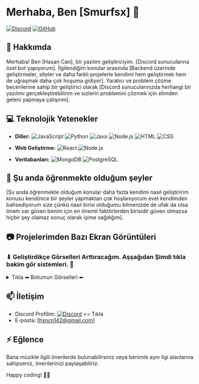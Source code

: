 
# Merhaba, Ben [Smurfsx] 👋

[![Discord](https://img.shields.io/badge/Discord-smurfsx%239999-FFAC33?style=flat&logo=discord&logoColor=black)](https://discord.com/users/1189181791551098912) 
[![GitHub](https://img.shields.io/badge/GitHub-Follow-000001?style=flat&logo=github&logoColor=white&color=FFAC33)](https://github.com/smurfsx0)

## 🚀 Hakkımda

Merhaba! Ben [Hasan Can], bir yazılım geliştiriciyim. [Discord sunucularına özel bot yapıyorum]. İlgilendiğim konular arasında [Backend üzerinde geliştirmeler, siteler ve daha farklı projelerle kendimi hem geliştirmek hem de uğraşmak daha çok hoşuma gidiyor]. Yaratıcı ve problem çözme becerilerine sahip bir geliştirici olarak [Discord sunucularınızda herhangi bir yazılımı gerçekleştirebilirim ve sizlerin problemini çözmek için elimden geleni yapmaya çalışırım].

## 💻 Teknolojik Yetenekler

- **Diller:** 
  ![JavaScript](https://img.shields.io/badge/JavaScript-F7DF1E?style=flat&logo=javascript&logoColor=white)
  ![Python](https://img.shields.io/badge/Python-3776AB?style=flat&logo=python&logoColor=white)
  ![Java](https://img.shields.io/badge/Java-007396?style=flat&logo=java&logoColor=white)
  ![Node.js](https://img.shields.io/badge/Node.js-339933?style=flat&logo=node.js&logoColor=white)
  ![HTML](https://img.shields.io/badge/HTML5-E34F26?style=flat&logo=html5&logoColor=white)
  ![CSS](https://img.shields.io/badge/CSS3-1572B6?style=flat&logo=css3&logoColor=white)

- **Web Geliştirme:** 
  ![React](https://img.shields.io/badge/React-61DAFB?style=flat&logo=react&logoColor=white)
  ![Node.js](https://img.shields.io/badge/Node.js-339933?style=flat&logo=node.js&logoColor=white)

- **Veritabanları:** 
  ![MongoDB](https://img.shields.io/badge/MongoDB-47A248?style=flat&logo=mongodb&logoColor=white)
  ![PostgreSQL](https://img.shields.io/badge/PostgreSQL-336791?style=flat&logo=postgresql&logoColor=white)

## 🌱 Şu anda öğrenmekte olduğum şeyler

[Şu anda öğrenmekte olduğum konular daha fazla kendimi nasıl geliştiririm konusu kendimce bir şeyler yapmaktan çok hoşlanıyorum evet kendimden bahsediyorum size çünkü nasıl birisi olduğumu bilmenizde de ufak da olsa önem var güven benim için en önemli faktörlerden birisidir güven olmazsa hiçbir şey olamaz sonuç olarak işime sağdığım].

## 📷 Projelerimden Bazı Ekran Görüntüleri

### ⬇ Geliştirdikçe Görselleri Arttıracağım. Aşşağıdan Şimdi tıkla bakim gör sistemleri. 🎫
<details>
 
  <summary> Tıkla ➡ Botumun Görselleri ⬅ </summary>

  | Smurfsx                             | Smurfsx                                   | Smurfsx                                    | Smurfsx                      |
  | ------------------------------------------------ | ----------------------------------------------- | ----------------------------------------------- | ----------------------------------------------- |
  | <img src="https://r.resimlink.com/IpbDHzgeSMa.png" />  | <img src="https://r.resimlink.com/pRAsbEh.png" /> | <img src="https://r.resimlink.com/lfpWGTKOX.png" /> | <img src="https://r.resimlink.com/YZ4bs9Xw8_I.png" /> |

  | Smurfsx                             | Smurfsx                                   | Smurfsx                                    | Smurfsx                      |
  | ------------------------------------------------ | ----------------------------------------------- | ----------------------------------------------- | ----------------------------------------------- |
  | <img src="https://r.resimlink.com/cOKR_z6.png" />  | <img src="https://r.resimlink.com/ygIE08CcDHzJ.png" /> | <img src="https://cdn.discordapp.com/attachments/1228761025554153504/1254619018405613698/x7CNwvLud6-i.png?ex=667a2683&is=6678d503&hm=e1ef9699dc1c26de879e4cb6037b31bb4825d0618e77d4ad04aa0bf0dc9b5d07&)" /> | <img src="https://r.resimlink.com/XV5pxw.png" /> |

  | Smurfsx                             | Smurfsx                                   | Smurfsx                                    | Smurfsx                      |
  | ------------------------------------------------ | ----------------------------------------------- | ----------------------------------------------- | ----------------------------------------------- |
  | <img src="https://r.resimlink.com/DwigFNj32t.png" />  | <img src="https://r.resimlink.com/g9ZlxYq-.png" /> | <img src="https://r.resimlink.com/3xmiVe-ITR.png" /> | <img src="https://r.resimlink.com/DibYf.png" /> |
  
  | Smurfsx                             | Smurfsx                                   | Smurfsx                                    | Smurfsx                      |
  | ------------------------------------------------ | ----------------------------------------------- | ----------------------------------------------- | ----------------------------------------------- |
  | <img src="https://r.resimlink.com/uP6h0B.png" />  | <img src="https://r.resimlink.com/ogbz-0QMKJL.png" /> | <img src="https://r.resimlink.com/lmqh1I-NW.png" /> | <img src="https://r.resimlink.com/XhnGDT6SKt.png" /> |

</details>

## 📫 İletişim

- Discord Profilim: [![Discord](https://img.shields.io/badge/Discord-smurfsx%239999-FFAC33?style=flat&logo=discord&logoColor=black)](https://discord.com/users/1189181791551098912) <= Tıkla
- E-posta: [hsncn142@gmail.com]

## ⚡ Eğlence

Bana müzikle ilgili önerilerde bulunabilirsiniz veya benimle aynı ilgi alanlarına sahipseniz, önerilerinizi paylaşabiliriz.

Happy coding! 👨‍💻
